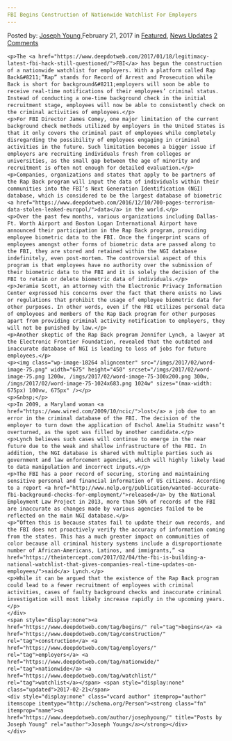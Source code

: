 ```yaml
---
FBI Begins Construction of Nationwide Watchlist For Employers
---
```

<article class="post-listing post-18257 post type-post status-publish format-standard has-post-thumbnail hentry  tag-begins tag-construction tag-employers tag-nationwide tag-watchlist">
    <div class="post-inner">
        <span>Posted by: <a href="https://www.deepdotweb.com/author/josephyoung/" title="">Joseph Young </a></span>
    <span>February 21, 2017</span>
    <span>in <a href="https://www.deepdotweb.com/category/deepdot-news/" rel="category tag">Featured</a>, <a href="https://www.deepdotweb.com/category/news-updates/" rel="category tag">News Updates</a></span>
    <span><a href="https://www.deepdotweb.com/2017/02/21/fbi-begins-construction-nationwide-watchlist-employers/#comments">2 Comments</a></span>
    </p>
    <div class="clear"></div>
    
    <p>The <a href="https://www.deepdotweb.com/2017/01/18/legitimacy-latest-fbi-hack-still-questioned/">FBI</a> has begun the construction of a nationwide watchlist for employers. With a platform called Rap Back&#8211;”Rap” stands for Record of Arrest and Prosecution while Back is short for background&#8211;employers will soon be able to receive real-time notifications of their employees’ criminal status. Instead of conducting a one-time background check in the initial recruitment stage, employees will now be able to consistently check on the criminal activities of employees.</p>
    <p>For FBI Director James Comey, one major limitation of the current background check methods utilized by employers in the United States is that it only covers the criminal past of employees while completely disregarding the possibility of employees engaging in criminal activities in the future. Such limitation becomes a bigger issue if employers are recruiting individuals fresh from colleges or universities, as the small gap between the age of minority and recruitment is often not enough for detailed evaluation.</p>
    <p>Companies, organizations and states that apply to be partners of the Rap Back program will input the data of individuals within their communities into the FBI’s Next Generation Identification (NGI) database, which is considered to be the largest database of biometric <a href="https://www.deepdotweb.com/2016/12/10/700-pages-terrorism-data-stolen-leaked-europol/">data</a> in the world.</p>
    <p>Over the past few months, various organizations including Dallas-Ft. Worth Airport and Boston Logan International Airport have announced their participation in the Rap Back program, providing employee biometric data to the FBI. Once the fingerprint scans of employees amongst other forms of biometric data are passed along to the FBI, they are stored and retained within the NGI database indefinitely, even post-mortem. The controversial aspect of this program is that employees have no authority over the submission of their biometric data to the FBI and it is solely the decision of the FBI to retain or delete biometric data of individuals.</p>
    <p>Jeramie Scott, an attorney with the Electronic Privacy Information Center expressed his concerns over the fact that there exists no laws or regulations that prohibit the usage of employee biometric data for other purposes. In other words, even if the FBI utilizes personal data of employees and members of the Rap Back program for other purposes apart from providing criminal activity notification to employers, they will not be punished by law.</p>
    <p>Another skeptic of the Rap Back program Jennifer Lynch, a lawyer at the Electronic Frontier Foundation, revealed that the outdated and inaccurate database of NGI is leading to loss of jobs for future employees.</p>
    <p><img class="wp-image-18264 aligncenter" src="/imgs/2017/02/word-image-75.png" width="675" height="450" srcset="/imgs/2017/02/word-image-75.png 1200w, /imgs/2017/02/word-image-75-300x200.png 300w, /imgs/2017/02/word-image-75-1024x683.png 1024w" sizes="(max-width: 675px) 100vw, 675px" /></p>
    <p>&nbsp;</p>
    <p>In 2009, a Maryland woman <a href="https://www.wired.com/2009/10/ncic/">lost</a> a job due to an error in the criminal database of the FBI. The decision of the employer to turn down the application of Eschol Amelia Studnitz wasn’t overturned, as the spot was filled by another candidate.</p>
    <p>Lynch believes such cases will continue to emerge in the near future due to the weak and shallow infrastructure of the FBI. In addition, the NGI database is shared with multiple parties such as government and law enforcement agencies, which will highly likely lead to data manipulation and incorrect inputs.</p>
    <p>The FBI has a poor record of securing, storing and maintaining sensitive personal and financial information of US citizens. According to a report <a href="http://www.nelp.org/publication/wanted-accurate-fbi-background-checks-for-employment/">released</a> by the National Employment Law Project in 2013, more than 50% of records of the FBI are inaccurate as changes made by various agencies failed to be reflected on the main NGI database.</p>
    <p>“Often this is because states fail to update their own records, and the FBI does not proactively verify the accuracy of information coming from the states. This has a much greater impact on communities of color because all criminal history systems include a disproportionate number of African-Americans, Latinos, and immigrants,” <a href="https://theintercept.com/2017/02/04/the-fbi-is-building-a-national-watchlist-that-gives-companies-real-time-updates-on-employees/">said</a> Lynch.</p>
    <p>While it can be argued that the existence of the Rap Back program could lead to a fewer recruitment of employees with criminal activities, cases of faulty background checks and inaccurate criminal investigation will most likely increase rapidly in the upcoming years.</p>
    </div>
    <span style="display:none"><a href="https://www.deepdotweb.com/tag/begins/" rel="tag">begins</a> <a href="https://www.deepdotweb.com/tag/construction/" rel="tag">construction</a> <a href="https://www.deepdotweb.com/tag/employers/" rel="tag">employers</a> <a href="https://www.deepdotweb.com/tag/nationwide/" rel="tag">nationwide</a> <a href="https://www.deepdotweb.com/tag/watchlist/" rel="tag">watchlist</a></span> <span style="display:none" class="updated">2017-02-21</span>
    <div style="display:none" class="vcard author" itemprop="author" itemscope itemtype="http://schema.org/Person"><strong class="fn" itemprop="name"><a href="https://www.deepdotweb.com/author/josephyoung/" title="Posts by Joseph Young" rel="author">Joseph Young</a></strong></div>
    </div>
</article>

